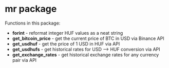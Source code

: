 # mr package

Functions in this package:  
+ **forint** - reformat integer HUF values as a neat string  
+ **get_bitcoin_price** - get the current price of BTC in USD via Binance API  
+ **get_usdhuf** - get the price of 1 USD in HUF via API  
+ **get_usdhufs** - get historical rates for USD --> HUF conversion via API  
+ **get_exchange_rates** - get historical exchange rates for any currency pair via API  